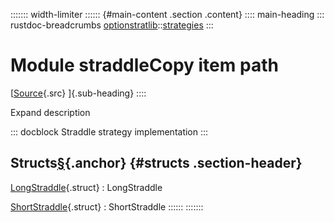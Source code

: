 ::::::: width-limiter
:::::: {#main-content .section .content}
:::: main-heading
::: rustdoc-breadcrumbs
[optionstratlib](../../index.html)::[strategies](../index.html)
:::

# Module straddleCopy item path

[[Source](../../../src/optionstratlib/strategies/straddle.rs.html#12-4364){.src}
]{.sub-heading}
::::

Expand description

::: docblock
Straddle strategy implementation
:::

## Structs[§](#structs){.anchor} {#structs .section-header}

[LongStraddle](struct.LongStraddle.html "struct optionstratlib::strategies::straddle::LongStraddle"){.struct}
:   LongStraddle

[ShortStraddle](struct.ShortStraddle.html "struct optionstratlib::strategies::straddle::ShortStraddle"){.struct}
:   ShortStraddle
::::::
:::::::
